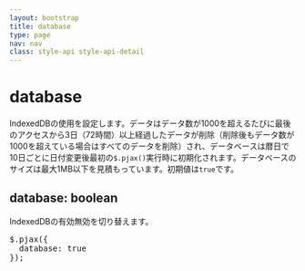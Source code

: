 ```yaml
---
layout: bootstrap
title: database
type: page
nav: nav
class: style-api style-api-detail
---
```


# database
IndexedDBの使用を設定します。データはデータ数が1000を超えるたびに最後のアクセスから3日（72時間）以上経過したデータが削除（削除後もデータ数が1000を超えている場合はすべてのデータを削除）され、データベースは暦日で10日ごとに日付変更後最初の`$.pjax()`実行時に初期化されます。データベースのサイズは最大1MB以下を見積もっています。初期値は`true`です。

## database: boolean
IndexedDBの有効無効を切り替えます。

<pre class="sh brush: js;">
$.pjax({
  database: true
});
</pre>
